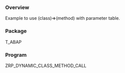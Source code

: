 ### Overview
Example to use (class)=>(method) with parameter table.

### Package
T_ABAP

### Program
ZRP_DYNAMIC_CLASS_METHOD_CALL
